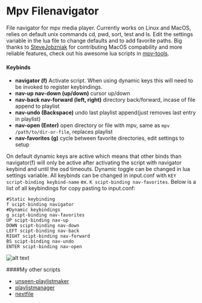 # Mpv Filenavigator  
File navigator for mpv media player. Currently works on Linux and MacOS, relies on default unix commands cd, pwd, sort, test and ls. Edit the settings variable in the lua file to change defaults and to add favorite paths. Big thanks to [SteveJobzniak](https://github.com/SteveJobzniak) for contributing MacOS compability and more reliable features, check out his awesome lua scripts in [mpv-tools](https://github.com/SteveJobzniak/mpv-tools).

#### Keybinds  
- __navigator (f)__ Activate script. When using dynamic keys this will need to be invoked to register keybindings.
- __nav-up nav-down (up/down)__ cursor up/down
- __nav-back nav-forward (left, right)__ directory back/forward, incase of file append to playlist
- __nav-undo (Backspace)__ undo last playlist append(just removes last entry in playlist)
- __nav-open (Enter)__ open directory or file with mpv, same as `mpv /path/to/dir-or-file`, replaces playlist
- __nav-favorites (g)__ cycle between favorite directories, edit settings to setup

On default dynamic keys are active which means that other binds than navigator(f) will only be active after activating the script with navigator keybind and until the osd timeouts. Dynamic toggle can be changed in lua settings variable. All keybinds can be changed in input.conf with `KEY script-binding keybind-name` ex. `K scipt-binding nav-favorites`. Below is a list of all keybindings for copy pasting to input.conf:  
```
#Static keybinding  
f scipt-binding navigator  
#Dynamic keybindings  
g scipt-binding nav-favorites  
UP scipt-binding nav-up  
DOWN scipt-binding nav-down  
LEFT scipt-binding nav-back  
RIGHT scipt-binding nav-forward  
BS scipt-binding nav-undo  
ENTER scipt-binding nav-open  
```
![alt text](https://giant.gfycat.com/DisfiguredBlindAmethystinepython.gif "Screenshot")

####My other scripts
- [unseen-playlistmaker](https://github.com/donmaiq/unseen-playlistmaker)
- [playlistmanager](https://github.com/donmaiq/Mpv-Playlistmanager)
- [nextfile](https://github.com/donmaiq/mpv-nextfile)
